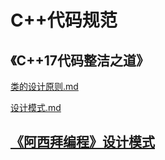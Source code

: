 # C++代码规范

## 《C++17代码整洁之道》

[类的设计原则.md](https://github.com/niu0217/Documents/blob/main/C%2B%2B/standard/类的设计原则.md)

[设计模式.md](https://github.com/niu0217/Documents/blob/main/C%2B%2B/standard/设计模式.md)

## [《阿西拜编程》设计模式](https://github.com/niu0217/Documents/blob/main/C%2B%2B/standard/DesignPatterns/Readme.md)